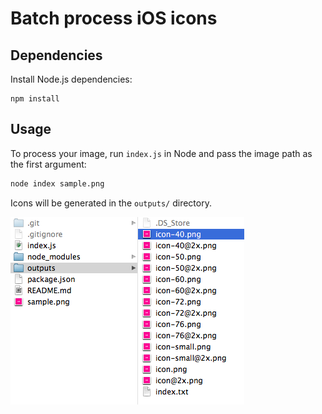 # Batch process iOS icons

## Dependencies

Install Node.js dependencies:

    npm install


## Usage

To process your image, run `index.js` in Node and pass the image path as the first argument:


```bash
node index sample.png
```

Icons will be generated in the `outputs/` directory.

![Screenshot](screenshot.png)
